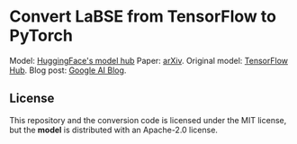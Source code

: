 # Convert LaBSE from TensorFlow to PyTorch

Model: [HuggingFace's model hub](https://huggingface.co/setu4993/LaBSE)
Paper: [arXiv](https://arxiv.org/abs/2007.01852).
Original model: [TensorFlow Hub](https://tfhub.dev/google/LaBSE/1).
Blog post: [Google AI Blog](https://ai.googleblog.com/2020/08/language-agnostic-bert-sentence.html).

## License

This repository and the conversion code is licensed under the MIT license, but the **model** is distributed with an Apache-2.0 license.
